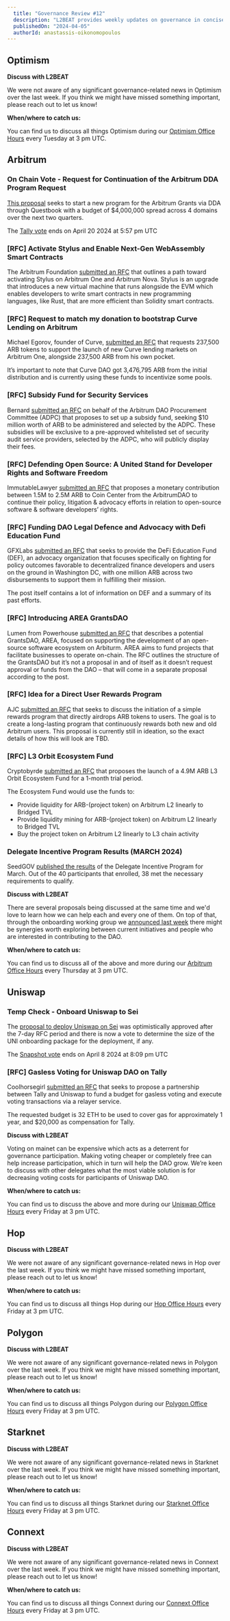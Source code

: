 ```yaml
---
  title: "Governance Review #12"
  description: "L2BEAT provides weekly updates on governance in concise articles."
  publishedOn: "2024-04-05"
  authorId: anastassis-oikonomopoulos
---
```


## **Optimism**

**Discuss with L2BEAT**

We were not aware of any significant governance-related news in Optimism over the last week. If you think we might have missed something important, please reach out to let us know!

**When/where to catch us:**

You can find us to discuss all things Optimism during our [Optimism Office Hours](meet.google.com/pem-jzrh-gkq) every Tuesday at 3 pm UTC.


## **Arbitrum**


### **On Chain Vote - Request for Continuation of the Arbitrum DDA Program Request**

[This proposal](https://forum.arbitrum.foundation/t/questbook-dda-program-phase-2-request-for-continuation/21326) seeks to start a new program for the Arbitrum Grants via DDA through Questbook with a budget of $4,000,000 spread across 4 domains over the next two quarters. 

The [Tally vote](https://www.tally.xyz/gov/arbitrum/proposal/98446466630612736687159241204141593794174501692677162686607521796118942563659) ends on April 20 2024 at 5:57 pm UTC


### **[RFC] Activate Stylus and Enable Next-Gen WebAssembly Smart Contracts**

The Arbitrum Foundation [submitted an RFC](https://forum.arbitrum.foundation/t/aip-activate-stylus-and-enable-next-gen-webassembly-smart-contracts/22970) that outlines a path toward activating Stylus on Arbitrum One and Arbitrum Nova. Stylus is an upgrade that introduces a new virtual machine that runs alongside the EVM which enables developers to write smart contracts in new programming languages, like Rust, that are more efficient than Solidity smart contracts.


### **[RFC] Request to match my donation to bootstrap Curve Lending on Arbitrum**

Michael Egorov, founder of Curve, [submitted an RFC](https://forum.arbitrum.foundation/t/proposal-request-to-match-my-donation-to-boostrap-curve-lending-on-arbitrum/22975) that requests 237,500 ARB tokens to support the launch of new Curve lending markets on Arbitrum One, alongside 237,500 ARB from his own pocket.

It’s important to note that Curve DAO got 3,476,795 ARB from the initial distribution and is currently using these funds to incentivize some pools.


### **[RFC] Subsidy Fund for Security Services**

Bernard [submitted an RFC](https://forum.arbitrum.foundation/t/non-constitutional-subsidy-fund-for-security-services/22958/1) on behalf of the Arbitrum DAO Procurement Committee (ADPC) that proposes to set up a subsidy fund, seeking $10 million worth of ARB to be administered and selected by the ADPC. These subsidies will be exclusive to a pre-approved whitelisted set of security audit service providers, selected by the ADPC, who will publicly display their fees.


### **[RFC] Defending Open Source: A United Stand for Developer Rights and Software Freedom**

ImmutableLawyer [submitted an RFC](https://forum.arbitrum.foundation/t/proposal-non-constitutional-defending-open-source-a-united-stand-for-developer-rights-and-software-freedom/23047/1) that proposes a monetary contribution between 1.5M to 2.5M ARB to Coin Center from the ArbitrumDAO to continue their policy, litigation & advocacy efforts in relation to open-source software & software developers’ rights.


### **[RFC] Funding DAO Legal Defence and Advocacy with Defi Education Fund**

GFXLabs [submitted an RFC](https://forum.arbitrum.foundation/t/proposal-non-constitutional-funding-dao-legal-defence-and-advocacy-with-defi-education-fund/23062/1) that seeks to provide the DeFi Education Fund (DEF), an advocacy organization that focuses specifically on fighting for policy outcomes favorable to decentralized finance developers and users on the ground in Washington DC, with one million ARB across two disbursements to support them in fulfilling their mission.

The post itself contains a lot of information on DEF and a summary of its past efforts.


### **[RFC] Introducing AREA GrantsDAO**

Lumen from Powerhouse [submitted an RFC](https://forum.arbitrum.foundation/t/non-constitutional-introducing-area-grantsdao/23022) that describes a potential GrantsDAO, AREA, focused on supporting the development of an open-source software ecosystem on Arbiturm. AREA aims to fund projects that facilitate businesses to operate on-chain. The RFC outlines the structure of the GrantsDAO but it’s not a proposal in and of itself as it doesn’t request approval or funds from the DAO – that will come in a separate proposal according to the post.


### **[RFC] Idea for a Direct User Rewards Program**

AJC [submitted an RFC](https://forum.arbitrum.foundation/t/idea-for-a-direct-user-rewards-program/22939) that seeks to discuss the initiation of a simple rewards program that directly airdrops ARB tokens to users. The goal is to create a long-lasting program that continuously rewards both new and old Arbitrum users. This proposal is currently still in ideation, so the exact details of how this will look are TBD.


### **[RFC] L3 Orbit Ecosystem Fund**

Cryptobyrde [submitted an RFC](https://forum.arbitrum.foundation/t/l3-orbit-ecosystem-fund/22989) that proposes the launch of a 4.9M ARB L3 Orbit Ecosystem Fund for a 1-month trial period.

The Ecosystem Fund would use the funds to:



* Provide liquidity for ARB-(project token) on Arbitrum L2 linearly to Bridged TVL 
* Provide liquidity mining for ARB-(project token) on Arbitrum L2 linearly to Bridged TVL
* Buy the project token on Arbitrum L2 linearly to L3 chain activity


### **Delegate Incentive Program Results (MARCH 2024)**

SeedGOV [published the results](https://forum.arbitrum.foundation/t/delegate-incentive-program-results-march-2024/23043) of the Delegate Incentive Program for March. Out of the 40 participants that enrolled, 38 met the necessary requirements to qualify.

**Discuss with L2BEAT**

There are several proposals being discussed at the same time and we'd love to learn how we can help each and every one of them. On top of that, through the onboarding working group we [announced last week](https://forum.arbitrum.foundation/t/arbitrum-onboarding-working-group-experiment/22849/11) there might be synergies worth exploring between current initiatives and people who are interested in contributing to the DAO.

**When/where to catch us:**

You can find us to discuss all of the above and more during our [Arbitrum Office Hours](meet.google.com/jkj-nnop-arc) every Thursday at 3 pm UTC.


## **Uniswap**


### **Temp Check - Onboard Uniswap to Sei**

The [proposal to deploy Uniswap on Sei](https://gov.uniswap.org/t/deploy-uniswap-v3-on-sei/23471) was optimistically approved after the 7-day RFC period and there is now a vote to determine the size of the UNI onboarding package for the deployment, if any.

The [Snapshot vote](https://snapshot.org/#/uniswapgovernance.eth/proposal/0xe7274e00eb2a084cdc3b7510a8b40aa303ac2d7944e9706ad090c974c76e71bf) ends on April 8 2024 at 8:09 pm UTC


### **[RFC] Gasless Voting for Uniswap DAO on Tally**

Coolhorsegirl [submitted an RFC](https://gov.uniswap.org/t/gasless-voting-for-uniswap-dao-on-tally/23556) that seeks to propose a partnership between Tally and Uniswap to fund a budget for gasless voting and execute voting transactions via a relayer service.

The requested budget is 32 ETH to be used to cover gas for approximately 1 year, and $20,000 as compensation for Tally.

**Discuss with L2BEAT**

Voting on mainet can be expensive which acts as a deterrent for governance participation. Making voting cheaper or completely free can help increase participation, which in turn will help the DAO grow. We’re keen to discuss with other delegates what the most viable solution is for decreasing voting costs for participants of Uniswap DAO.

**When/where to catch us:**

You can find us to discuss the above and more during our [Uniswap Office Hours](http://meet.google.com/twm-jafw-esn) every Friday at 3 pm UTC.


## **Hop**

**Discuss with L2BEAT**

We were not aware of any significant governance-related news in Hop over the last week. If you think we might have missed something important, please reach out to let us know!

**When/where to catch us:**

You can find us to discuss all things Hop during our [Hop Office Hours](http://meet.google.com/twm-jafw-esn) every Friday at 3 pm UTC.


## **Polygon**

**Discuss with L2BEAT**

We were not aware of any significant governance-related news in Polygon over the last week. If you think we might have missed something important, please reach out to let us know!

**When/where to catch us:**

You can find us to discuss all things Polygon during our [Polygon Office Hours](meet.google.com/avz-chuc-ksa) every Friday at 3 pm UTC.


## **Starknet**

**Discuss with L2BEAT**

We were not aware of any significant governance-related news in Starknet over the last week. If you think we might have missed something important, please reach out to let us know!

**When/where to catch us:**

You can find us to discuss all things Starknet during our [Starknet Office Hours](http://meet.google.com/avz-chuc-ksa) every Friday at 3 pm UTC.


## **Connext**

**Discuss with L2BEAT**

We were not aware of any significant governance-related news in Connext over the last week. If you think we might have missed something important, please reach out to let us know!

**When/where to catch us:**

You can find us to discuss all things Connext during our [Connext Office Hours](meet.google.com/twm-jafw-esn) every Friday at 3 pm UTC.
